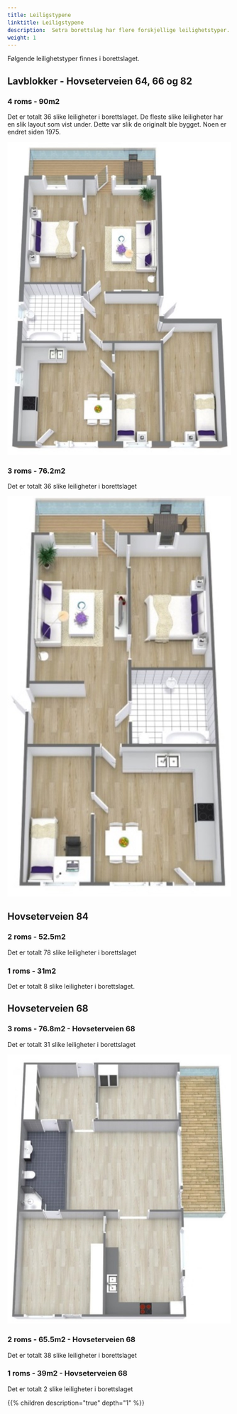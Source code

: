 ```yaml
---
title: Leiligstypene
linktitle: Leiligstypene
description:  Setra borettslag har flere forskjellige leilighetstyper. 
weight: 1
---
```


Følgende leilighetstyper finnes i borettslaget.

## Lavblokker - Hovseterveien 64, 66 og 82

### 4 roms - 90m2

Det er totalt 36 slike leiligheter i borettslaget. De fleste slike leiligheter har en slik layout som vist under. Dette var slik de originalt ble bygget. Noen er endret siden 1975.

![Apartment](Leilighet_90_a.jpg "90m2 standardlayout")

### 3 roms - 76.2m2

Det er totalt 36 slike leiligheter i borettslaget

![Apartment](Leilighet_77_66a.jpg "77m2 lavblokk standardlayout")


## Hovseterveien 84

### 2 roms - 52.5m2

Det er totalt 78 slike leiligheter i borettslaget

### 1 roms - 31m2

Det er totalt 8 slike leiligheter i borettslaget.

## Hovseterveien 68

### 3 roms - 76.8m2 - Hovseterveien 68

Det er totalt 31 slike leiligheter i borettslaget

![Apartment](Leilighet_77_68a.jpg "77m2 høyblokk standardlayout")

### 2 roms - 65.5m2 - Hovseterveien 68

Det er totalt 38 slike leiligheter i borettslaget

### 1 roms - 39m2 - Hovseterveien 68

Det er totalt 2 slike leiligheter i borettslaget

{{% children description="true" depth="1" %}}
